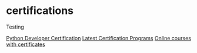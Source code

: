 # certifications

Testing

[Python Developer Certification](https://www.tutorialspoint.com/certification/python-developer-s-guide-for-2022/index.asp)
[Latest Certification Programs](https://www.tutorialspoint.com/latest/certifications)
[Online courses with certificates](https://www.tutorialspoint.com/latest/courses)
